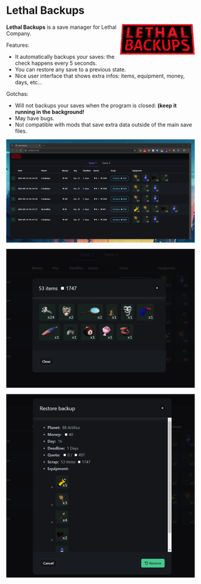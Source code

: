 # Lethal Backups

<img align="right" width="200px" src="vue/src/assets/lethal_backups.png">

**Lethal Backups** is a save manager for Lethal Company.  

Features:  
- It automatically backups your saves: the check happens every 5 seconds.
- You can restore any save to a previous state.
- Nice user interface that shows extra infos: items, equipment, money, days, etc...

Gotchas:
- Will not backups your saves when the program is closed: **(keep it running in the background!**
- May have bugs.  
- Not compatible with mods that save extra data outside of the main save files.  

![lethal_backups_screenshot_1.png](doc/lethal_backups_screenshot_1.png)

![lethal_backups_screenshot_2.png](doc/lethal_backups_screenshot_2.png)

![lethal_backups_screenshot_3.png](doc/lethal_backups_screenshot_3.png)

